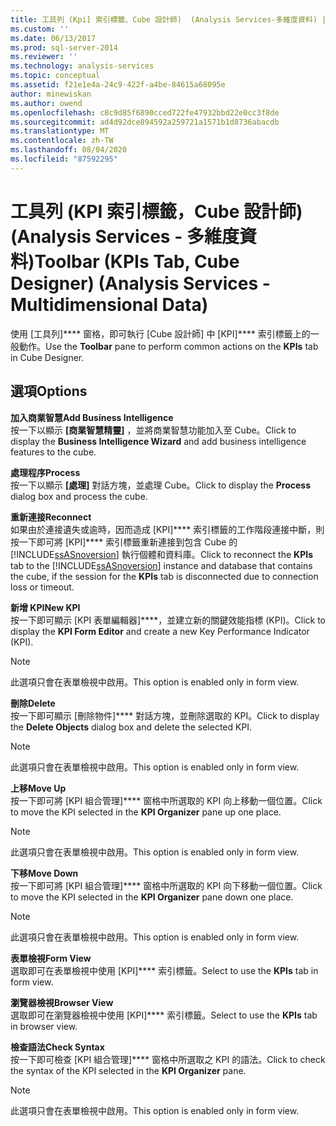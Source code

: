 ```yaml
---
title: 工具列 (Kpi] 索引標籤、Cube 設計師)  (Analysis Services-多維度資料) |Microsoft Docs
ms.custom: ''
ms.date: 06/13/2017
ms.prod: sql-server-2014
ms.reviewer: ''
ms.technology: analysis-services
ms.topic: conceptual
ms.assetid: f21e1e4a-24c9-422f-a4be-84615a68095e
author: minewiskan
ms.author: owend
ms.openlocfilehash: c8c9d85f6890cced722fe47932bbd22e0cc3f8de
ms.sourcegitcommit: ad4d92dce894592a259721a1571b1d8736abacdb
ms.translationtype: MT
ms.contentlocale: zh-TW
ms.lasthandoff: 08/04/2020
ms.locfileid: "87592295"
---
```

# <a name="toolbar-kpis-tab-cube-designer-analysis-services---multidimensional-data"></a><span data-ttu-id="b818d-102">工具列 (KPI 索引標籤，Cube 設計師) (Analysis Services - 多維度資料)</span><span class="sxs-lookup"><span data-stu-id="b818d-102">Toolbar (KPIs Tab, Cube Designer) (Analysis Services - Multidimensional Data)</span></span>
  <span data-ttu-id="b818d-103">使用 [工具列]\*\*\*\* 窗格，即可執行 [Cube 設計師] 中 [KPI]\*\*\*\* 索引標籤上的一般動作。</span><span class="sxs-lookup"><span data-stu-id="b818d-103">Use the **Toolbar** pane to perform common actions on the **KPIs** tab in Cube Designer.</span></span>  
  
## <a name="options"></a><span data-ttu-id="b818d-104">選項</span><span class="sxs-lookup"><span data-stu-id="b818d-104">Options</span></span>  
 <span data-ttu-id="b818d-105">**加入商業智慧**</span><span class="sxs-lookup"><span data-stu-id="b818d-105">**Add Business Intelligence**</span></span>  
 <span data-ttu-id="b818d-106">按一下以顯示 **[商業智慧精靈]** ，並將商業智慧功能加入至 Cube。</span><span class="sxs-lookup"><span data-stu-id="b818d-106">Click to display the **Business Intelligence Wizard** and add business intelligence features to the cube.</span></span>  
  
 <span data-ttu-id="b818d-107">**處理程序**</span><span class="sxs-lookup"><span data-stu-id="b818d-107">**Process**</span></span>  
 <span data-ttu-id="b818d-108">按一下以顯示 **[處理]** 對話方塊，並處理 Cube。</span><span class="sxs-lookup"><span data-stu-id="b818d-108">Click to display the **Process** dialog box and process the cube.</span></span>  
  
 <span data-ttu-id="b818d-109">**重新連接**</span><span class="sxs-lookup"><span data-stu-id="b818d-109">**Reconnect**</span></span>  
 <span data-ttu-id="b818d-110">如果由於連接遺失或逾時，因而造成 [KPI]\*\*\*\* 索引標籤的工作階段連接中斷，則按一下即可將 [KPI]\*\*\*\* 索引標籤重新連接到包含 Cube 的 [!INCLUDE[ssASnoversion](../includes/ssasnoversion-md.md)] 執行個體和資料庫。</span><span class="sxs-lookup"><span data-stu-id="b818d-110">Click to reconnect the **KPIs** tab to the [!INCLUDE[ssASnoversion](../includes/ssasnoversion-md.md)] instance and database that contains the cube, if the session for the **KPIs** tab is disconnected due to connection loss or timeout.</span></span>  
  
 <span data-ttu-id="b818d-111">**新增 KPI**</span><span class="sxs-lookup"><span data-stu-id="b818d-111">**New KPI**</span></span>  
 <span data-ttu-id="b818d-112">按一下即可顯示 [KPI 表單編輯器]\*\*\*\*，並建立新的關鍵效能指標 (KPI)。</span><span class="sxs-lookup"><span data-stu-id="b818d-112">Click to display the **KPI Form Editor** and create a new Key Performance Indicator (KPI).</span></span>  
  
> [!NOTE]  
>  <span data-ttu-id="b818d-113">此選項只會在表單檢視中啟用。</span><span class="sxs-lookup"><span data-stu-id="b818d-113">This option is enabled only in form view.</span></span>  
  
 <span data-ttu-id="b818d-114">**刪除**</span><span class="sxs-lookup"><span data-stu-id="b818d-114">**Delete**</span></span>  
 <span data-ttu-id="b818d-115">按一下即可顯示 [刪除物件]\*\*\*\* 對話方塊，並刪除選取的 KPI。</span><span class="sxs-lookup"><span data-stu-id="b818d-115">Click to display the **Delete Objects** dialog box and delete the selected KPI.</span></span>  
  
> [!NOTE]  
>  <span data-ttu-id="b818d-116">此選項只會在表單檢視中啟用。</span><span class="sxs-lookup"><span data-stu-id="b818d-116">This option is enabled only in form view.</span></span>  
  
 <span data-ttu-id="b818d-117">**上移**</span><span class="sxs-lookup"><span data-stu-id="b818d-117">**Move Up**</span></span>  
 <span data-ttu-id="b818d-118">按一下即可將 [KPI 組合管理]\*\*\*\* 窗格中所選取的 KPI 向上移動一個位置。</span><span class="sxs-lookup"><span data-stu-id="b818d-118">Click to move the KPI selected in the **KPI Organizer** pane up one place.</span></span>  
  
> [!NOTE]  
>  <span data-ttu-id="b818d-119">此選項只會在表單檢視中啟用。</span><span class="sxs-lookup"><span data-stu-id="b818d-119">This option is enabled only in form view.</span></span>  
  
 <span data-ttu-id="b818d-120">**下移**</span><span class="sxs-lookup"><span data-stu-id="b818d-120">**Move Down**</span></span>  
 <span data-ttu-id="b818d-121">按一下即可將 [KPI 組合管理]\*\*\*\* 窗格中所選取的 KPI 向下移動一個位置。</span><span class="sxs-lookup"><span data-stu-id="b818d-121">Click to move the KPI selected in the **KPI Organizer** pane down one place.</span></span>  
  
> [!NOTE]  
>  <span data-ttu-id="b818d-122">此選項只會在表單檢視中啟用。</span><span class="sxs-lookup"><span data-stu-id="b818d-122">This option is enabled only in form view.</span></span>  
  
 <span data-ttu-id="b818d-123">**表單檢視**</span><span class="sxs-lookup"><span data-stu-id="b818d-123">**Form View**</span></span>  
 <span data-ttu-id="b818d-124">選取即可在表單檢視中使用 [KPI]\*\*\*\* 索引標籤。</span><span class="sxs-lookup"><span data-stu-id="b818d-124">Select to use the **KPIs** tab in form view.</span></span>  
  
 <span data-ttu-id="b818d-125">**瀏覽器檢視**</span><span class="sxs-lookup"><span data-stu-id="b818d-125">**Browser View**</span></span>  
 <span data-ttu-id="b818d-126">選取即可在瀏覽器檢視中使用 [KPI]\*\*\*\* 索引標籤。</span><span class="sxs-lookup"><span data-stu-id="b818d-126">Select to use the **KPIs** tab in browser view.</span></span>  
  
 <span data-ttu-id="b818d-127">**檢查語法**</span><span class="sxs-lookup"><span data-stu-id="b818d-127">**Check Syntax**</span></span>  
 <span data-ttu-id="b818d-128">按一下即可檢查 [KPI 組合管理]\*\*\*\* 窗格中所選取之 KPI 的語法。</span><span class="sxs-lookup"><span data-stu-id="b818d-128">Click to check the syntax of the KPI selected in the **KPI Organizer** pane.</span></span>  
  
> [!NOTE]  
>  <span data-ttu-id="b818d-129">此選項只會在表單檢視中啟用。</span><span class="sxs-lookup"><span data-stu-id="b818d-129">This option is enabled only in form view.</span></span>  
  
  
